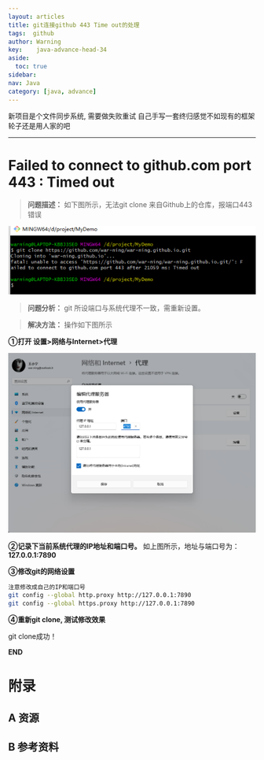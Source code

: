 ```yaml
---
layout: articles
title: git连接github 443 Time out的处理
tags:  github
author: Warning
key:    java-advance-head-34
aside:
  toc: true
sidebar:
nav: Java
category: [java, advance]
---
```


新项目是个文件同步系统, 需要做失败重试
自己手写一套终归感觉不如现有的框架
轮子还是用人家的吧

<!--more-->



------



# Failed to connect to github.com port 443 : Timed out

> **问题描述：** 如下图所示，无法git clone 来自Github上的仓库，报端口443错误

![image-20221223101150177](https://raw.githubusercontent.com/war-ning/Pic/master/img/image-20221223101150177.png)

> **问题分析：** git 所设端口与系统代理不一致，需重新设置。

> **解决方法：** 操作如下图所示

**①打开 设置>网络与Internet>代理**

![image-20221223101209409](https://raw.githubusercontent.com/war-ning/Pic/master/img/image-20221223101209409.png)

**②记录下当前系统代理的IP地址和端口号。**
如上图所示，地址与端口号为：**127.0.0.1:7890**

**③修改git的网络设置**

```bash
注意修改成自己的IP和端口号
git config --global http.proxy http://127.0.0.1:7890
git config --global https.proxy http://127.0.0.1:7890

```



**④重新git clone, 测试修改效果**



git clone成功！




**END**


# 附录
## A 资源
## B 参考资料

